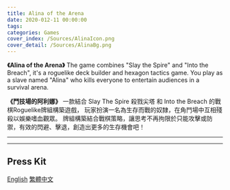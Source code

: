 ```yaml
---
title: Alina of the Arena
date: 2020-012-11 00:00:00
tags: 
categories: Games
cover_index: /Sources/AlinaIcon.png
cover_detail: /Sources/AlinaBg.png
---
```

**《Alina of the Arena》**
The game combines "Slay the Spire" and "Into the Breach", it's a roguelike deck builder and hexagon tactics game.
You play as a slave named "Alina" who kills everyone to entertain audiences in a survival arena.


**《鬥技場的阿利娜》**
一款結合 Slay The Spire 殺戮尖塔 和 Into the Breach 的戰棋Roguelike牌組構築遊戲，
玩家扮演一名為生存而戰的奴隸，在角鬥場中互相殘殺以娛樂嗜血觀眾。
牌組構築結合戰棋策略，讓思考不再拘限於只能攻擊或防禦，有效的閃避、擊退，創造出更多的生存機會吧！

---
<!--
11 min demo-gameplay 20210502
{% youtube WUd3_cZ2QJU %}
-->
---
<!--遊戲PressKit連結-->
<h2>Press Kit</h2>
<div class=tags>
<a href="/PressKit-Alina/en/" class="button small" target=_self>English</a> <a href="/PressKit-Alina/zh-TW/" class="button small" target=_self>繁體中文
</a>
</div>

